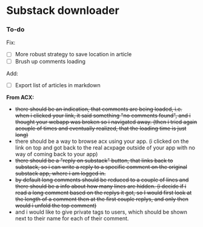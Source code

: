 # Substack downloader

### To-do

Fix:

- [ ] More robust strategy to save location in article
- [ ] Brush up comments loading

Add:

- [ ] Export list of articles in markdown

**From ACX:**
- ~~there should be an indication, that comments are being loaded, i.e. when i clicked your link, it said something "no comments found", and i thought your webapp was broken so i navigated away. (then i tried again acouple of times and eventually realized, that the loading time is just long)~~
- there should be a way to browse acx using your app. (i clicked on the link on top and got back to the real acxpage outside of your app with no way of coming back to your app)
- ~~there should be a "reply on substack" button, that links back to substack, so i can write a reply to a specific comment on the original substack app, where i am logged in.~~
- ~~by default long comments should be reduced to a couple of lines and there should be a info about how many lines are hidden. (i decide if i read a long comment based on the replys it got, so I would first look at the length of a comment then at the first couple replys, and only then would i unfold the top comment)~~
- and i would like to give private tags to users, which should be shown next to their name for each of their comment.
